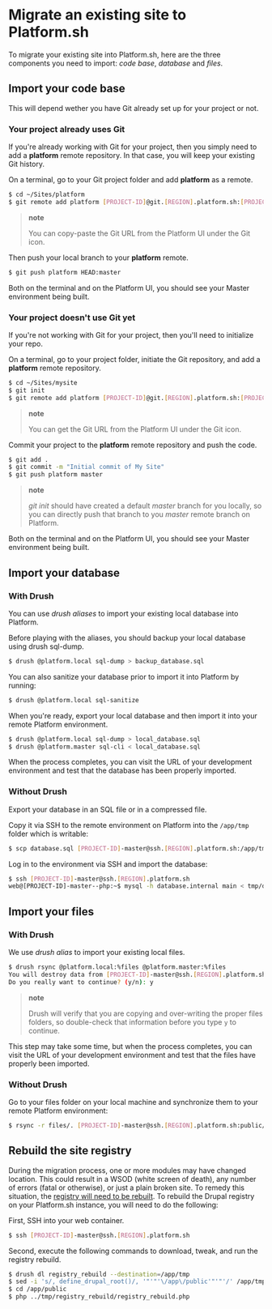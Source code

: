 Migrate an existing site to Platform.sh
=======================================

To migrate your existing site into Platform.sh, here are the three
components you need to import: *code base*, *database* and *files*.

Import your code base
---------------------

This will depend wether you have Git already set up for your project or
not.

### Your project already uses Git

If you're already working with Git for your project, then you simply
need to add a **platform** remote repository. In that case, you will
keep your existing Git history.

On a terminal, go to your Git project folder and add **platform** as a
remote.

```bash
$ cd ~/Sites/platform
$ git remote add platform [PROJECT-ID]@git.[REGION].platform.sh:[PROJECT-ID].git
```

> **note**
>
> You can copy-paste the Git URL from the Platform UI under the Git
> icon.

Then push your local branch to your **platform** remote.

```bash
$ git push platform HEAD:master
```

Both on the terminal and on the Platform UI, you should see your Master
environment being built.

### Your project doesn't use Git yet

If you're not working with Git for your project, then you'll need to
initialize your repo.

On a terminal, go to your project folder, initiate the Git repository,
and add a **platform** remote repository.

```bash
$ cd ~/Sites/mysite
$ git init
$ git remote add platform [PROJECT-ID]@git.[REGION].platform.sh:[PROJECT-ID].git
```

> **note**
>
> You can get the Git URL from the Platform UI under the Git icon.

Commit your project to the **platform** remote repository and push the
code.

```bash
$ git add .
$ git commit -m "Initial commit of My Site"
$ git push platform master
```

> **note**
>
> *git init* should have created a default *master* branch for you
> locally, so you can directly push that branch to you *master* remote
> branch on Platform.

Both on the terminal and on the Platform UI, you should see your Master
environment being built.

Import your database
--------------------

### With Drush

You can use *drush aliases* to import your existing local database into
Platform.

Before playing with the aliases, you should backup your local database
using drush sql-dump.

```bash
$ drush @platform.local sql-dump > backup_database.sql
```

You can also sanitize your database prior to import it into Platform by
running:

```bash
$ drush @platform.local sql-sanitize
```

When you're ready, export your local database and then import it into
your remote Platform environment.

```bash
$ drush @platform.local sql-dump > local_database.sql
$ drush @platform.master sql-cli < local_database.sql
```

When the process completes, you can visit the URL of your development
environment and test that the database has been properly imported.

### Without Drush

Export your database in an SQL file or in a compressed file.

Copy it via SSH to the remote environment on Platform into the
`/app/tmp` folder which is writable:

```bash
$ scp database.sql [PROJECT-ID]-master@ssh.[REGION].platform.sh:/app/tmp
```

Log in to the environment via SSH and import the database:

```bash
$ ssh [PROJECT-ID]-master@ssh.[REGION].platform.sh
web@[PROJECT-ID]-master--php:~$ mysql -h database.internal main < tmp/database.sql
```

Import your files
-----------------

### With Drush

We use *drush alias* to import your existing local files.

```bash
$ drush rsync @platform.local:%files @platform.master:%files
You will destroy data from [PROJECT-ID]-master@ssh.[REGION].platform.sh:././sites/default/files and replace with data from ~/Sites/platform/sites/default/files/
Do you really want to continue? (y/n): y
```

> **note**
>
> Drush will verify that you are copying and over-writing the proper
> files folders, so double-check that information before you type `y` to
> continue.

This step may take some time, but when the process completes, you can
visit the URL of your development environment and test that the files
have properly been imported.

### Without Drush

Go to your files folder on your local machine and synchronize them to
your remote Platform environment:

```bash
$ rsync -r files/. [PROJECT-ID]-master@ssh.[REGION].platform.sh:public/sites/default/files/
```

Rebuild the site registry
-------------------------

During the migration process, one or more modules may have changed
location. This could result in a WSOD (white screen of death), any
number of errors (fatal or otherwise), or just a plain broken site. To
remedy this situation, the [registry will need to be
rebuilt](https://www.drupal.org/project/registry_rebuild). To rebuild
the Drupal registry on your Platform.sh instance, you will need to do
the following:

First, SSH into your web container.

```bash
$ ssh [PROJECT-ID]-master@ssh.[REGION].platform.sh
```

Second, execute the following commands to download, tweak, and run the
registry rebuild.

```bash
$ drush dl registry_rebuild --destination=/app/tmp
$ sed -i 's/, define_drupal_root()/, '"'"'\/app\/public'"'"'/' /app/tmp/registry_rebuild/registry_rebuild.php
$ cd /app/public
$ php ../tmp/registry_rebuild/registry_rebuild.php
```
